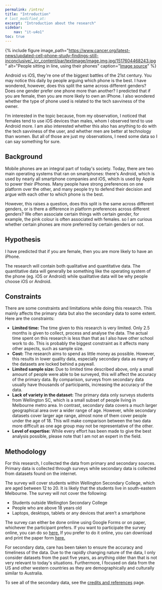 ```yaml
---
permalink: /intro/
title: "Introduction"
# last_modified_at: 
excerpt: "Introduction about the research"
sidebar:
    nav: "it-u4o1"
toc: true
---
```

{% include figure image_path="https://www.cancer.org/latest-news/updated-cell-phone-study-findings-still-inconclusive/_jcr_content/par/textimage/image.img.jpg/1517604468243.jpg" alt="People sitting in line, using their phones" caption="[Image source](https://www.cancer.org/latest-news/updated-cell-phone-study-findings-still-inconclusive.html)" %} 

Android vs iOS, they're one of the biggest battles of the 21st century. You may notice this daily by people arguing which phone is the best. I have wondered, however, does this split the same across different genders? Does one gender prefer one phone more than another? I predicted that if you are female, then you are more likely to own an iPhone. I also wondered whether the type of phone used is related to the tech savviness of the owner. 

I’m interested in the topic because, from my observation, I noticed that females tend to use iOS devices than males, whom I observed tend to use Android more. I am also interested whether this also has anything to do with the tech savviness of the user, and whether men are better at technology than women. But all of those are just my observations, I need some data so I can say something for sure. 

## Background
Mobile phones are an integral part of today's society. Today, there are two main operating systems that ran on smartphones: there's Android, which is used by nearly all smartphone companies and iOS, which is used by Apple to power their iPhones. Many people have strong preferences on one platform over the other, and many people try to defend their decision and argue with each other to which phone is the best. 

However, this raises a question, does this split is the same across different genders, or is there a difference in platform preferences across different genders? We often associate certain things with certain gender, for example, the pink colour is often associated with females. so I am curious whether certain phones are more preferred by certain genders or not. 

## Hypothesis
I have predicted that if you are female, then you are more likely to have an iPhone. 

The research will contain both qualitative and quantitative data. The quantitative data will generally be something like the operating system of the phone (eg. iOS or Android) while qualitative data will be why people choose iOS or Android.

## Constraints
There are some constraints and limitations while doing this research. This mainly affects the primary data but also the secondary data to some extent. Here are the constraints:
* **Limited time:** The time given to this research is very limited. Only 2.5 months is given to collect, process and analyse the data. The actual time spent on this research is less than that as I also have other school work to do. This is probably the biggest constraint as it affects many other aspects, such as sample size.
* **Cost:** The research aims to spend as little money as possible. However, this results in lower quality data, especially secondary data as many of the datasets are locked behind a paywall.
* **Limited sample size:** Due to limited time described above, only a small amount of people were able to be surveyed, this will affect the accuracy of the primary data. By comparison, surveys from secondary data usually have thousands of participants, increasing the accuracy of the data. 
* **Lack of variety in the dataset:** The primary data only surveys students from Wellington SC, which is a small subset of people living in Melbourne metro area. In contrast, secondary data covers a much larger geographical area over a wider range of age. However, while secondary datasets cover larger age range, almost none of them cover people under the age of 18. This will make comparison between the two data more difficult as one age group may not be representative of the other. 
* **Level of expertise:** While every effort has been made to give the best analysis possible, please note that I am not an expert in the field. 

## Methodology
For this research, I collected the data from primary and secondary sources. Primary data is collected through surveys while secondary data is collected from datasets found on the internet. 

The survey will cover students within Wellington Secondary College, which are aged between 12 to 20. It is likely that the students live in south-eastern Melbourne. The survey will not cover the following: 
* Students outside Wellington Secondary College
* People who are above 18 years old
* Laptops, desktops, tablets or any devices that aren’t a smartphone

The survey can either be done online using Google Forms or on paper, whichever the participant prefers. If you want to participate the survey online, you can do so [here.](https://goo.gl/forms/dChbHMABtrimsD6e2) If you prefer to do it online, you can download and print the paper form [here.](https://drive.google.com/file/d/1-tKZlN97bRbSSadorPfcVEmBLO33P-xh/view?usp=sharing)

For secondary data, care has been taken to ensure the accuracy and timeliness of the data. Due to the rapidly changing nature of the data, I only consider datasets from the past five years, as anything older than that is not very relevant to today's situations. Furthermore, I focused on data from the US and other western countries as they are demographically and culturally similar to Australia. 

To see all of the secondary data, see the [credits and references](/mobile-phones-and-gender/credits/) page. 